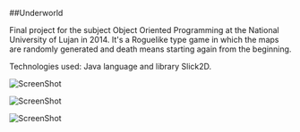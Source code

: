 ##Underworld

Final project for the subject Object Oriented Programming at the National University of Lujan in 2014.
It's a Roguelike type game in which the maps are randomly generated and death means starting again from the beginning.

Technologies used: Java language and library Slick2D.

![ScreenShot](http://i63.tinypic.com/ev9ssn.jpg)

![ScreenShot](http://i66.tinypic.com/2d7adxi.jpg)

![ScreenShot](http://i66.tinypic.com/2hxliqq.jpg)

